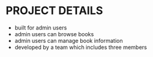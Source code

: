 # PROJECT DETAILS

- built for admin users
- admin users can browse books
- admin users can manage book information
- developed by a team which includes three members